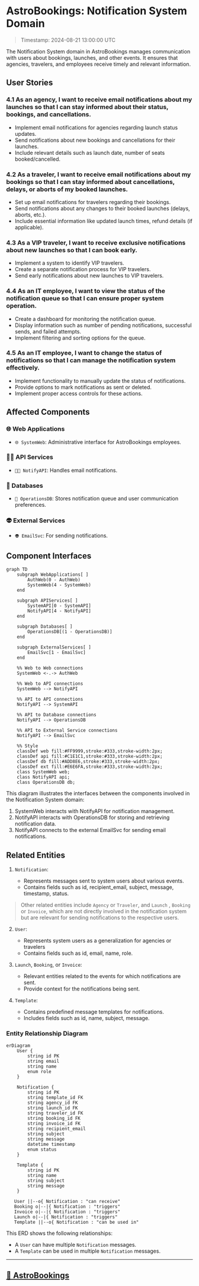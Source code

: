 # AstroBookings: Notification System Domain

> Timestamp: 2024-08-21 13:00:00 UTC

The Notification System domain in AstroBookings manages communication with users about bookings, launches, and other events. It ensures that agencies, travelers, and employees receive timely and relevant information.

## User Stories

### 4.1 As an agency, I want to receive email notifications about my launches so that I can stay informed about their status, bookings, and cancellations.

- Implement email notifications for agencies regarding launch status updates.
- Send notifications about new bookings and cancellations for their launches.
- Include relevant details such as launch date, number of seats booked/cancelled.

### 4.2 As a traveler, I want to receive email notifications about my bookings so that I can stay informed about cancellations, delays, or aborts of my booked launches.

- Set up email notifications for travelers regarding their bookings.
- Send notifications about any changes to their booked launches (delays, aborts, etc.).
- Include essential information like updated launch times, refund details (if applicable).

### 4.3 As a VIP traveler, I want to receive exclusive notifications about new launches so that I can book early.

- Implement a system to identify VIP travelers.
- Create a separate notification process for VIP travelers.
- Send early notifications about new launches to VIP travelers.

### 4.4 As an IT employee, I want to view the status of the notification queue so that I can ensure proper system operation.

- Create a dashboard for monitoring the notification queue.
- Display information such as number of pending notifications, successful sends, and failed attempts.
- Implement filtering and sorting options for the queue.

### 4.5 As an IT employee, I want to change the status of notifications so that I can manage the notification system effectively.

- Implement functionality to manually update the status of notifications.
- Provide options to mark notifications as sent or deleted.
- Implement proper access controls for these actions.

## Affected Components

### 🌐 Web Applications

- `🌐 SystemWeb`: Administrative interface for AstroBookings employees.

### 🧑‍💼 API Services

- `🧑‍💼 NotifyAPI`: Handles email notifications.

### 📇 Databases

- `📇 OperationsDB`: Stores notification queue and user communication preferences.

### 👽 External Services

- `👽 EmailSvc`: For sending notifications.

## Component Interfaces

```mermaid
graph TD
    subgraph WebApplications[ ]
        AuthWeb(0 - AuthWeb)
        SystemWeb(4 - SystemWeb)
    end

    subgraph APIServices[ ]
        SystemAPI[0 - SystemAPI]
        NotifyAPI[4 - NotifyAPI]
    end

    subgraph Databases[ ]
        OperationsDB[(1 - OperationsDB)]
    end

    subgraph ExternalServices[ ]
        EmailSvc[1 - EmailSvc]
    end

    %% Web to Web connections
    SystemWeb <-.-> AuthWeb

    %% Web to API connections
    SystemWeb --> NotifyAPI

    %% API to API connections
    NotifyAPI --> SystemAPI

    %% API to Database connections
    NotifyAPI --> OperationsDB

    %% API to External Service connections
    NotifyAPI --> EmailSvc

    %% Style
    classDef web fill:#FF9999,stroke:#333,stroke-width:2px;
    classDef api fill:#C1E1C1,stroke:#333,stroke-width:2px;
    classDef db fill:#ADD8E6,stroke:#333,stroke-width:2px;
    classDef ext fill:#E6E6FA,stroke:#333,stroke-width:2px;
    class SystemWeb web;
    class NotifyAPI api;
    class OperationsDB db;
```

This diagram illustrates the interfaces between the components involved in the Notification System domain:

1. SystemWeb interacts with NotifyAPI for notification management.
2. NotifyAPI interacts with OperationsDB for storing and retrieving notification data.
3. NotifyAPI connects to the external EmailSvc for sending email notifications.

## Related Entities

1. `Notification`:

   - Represents messages sent to system users about various events.
   - Contains fields such as id, recipient_email, subject, message, timestamp, status.

> Other related entities include `Agency` or `Traveler`, and `Launch` , `Booking` or `Invoice`, which are not directly involved in the notification system but are relevant for sending notifications to the respective users.

2. `User`:

   - Represents system users as a generalization for agencies or travelers
   - Contains fields such as id, email, name, role.

3. `Launch`, `Booking`, or `Invoice`:

   - Relevant entities related to the events for which notifications are sent.
   - Provide context for the notifications being sent.

4. `Template`:

   - Contains predefined message templates for notifications.
   - Includes fields such as id, name, subject, message.

### Entity Relationship Diagram

```mermaid
erDiagram
    User {
        string id PK
        string email
        string name
        enum role
    }

    Notification {
        string id PK
        string template_id FK
        string agency_id FK
        string launch_id FK
        string traveler_id FK
        string booking_id FK
        string invoice_id FK
        string recipient_email
        string subject
        string message
        datetime timestamp
        enum status
    }

    Template {
        string id PK
        string name
        string subject
        string message
    }

   User ||--o{ Notification : "can receive"
   Booking o|--|{ Notification : "triggers"
   Invoice o|--|{ Notification : "triggers"
   Launch o|--|{ Notification : "triggers"
   Template ||--o{ Notification : "can be used in"
```

This ERD shows the following relationships:

- A `User` can have multiple `Notification` messages.
- A `Template` can be used in multiple `Notification` messages.

---

## [🚀 AstroBookings](https://github.com/AstroBookings)
